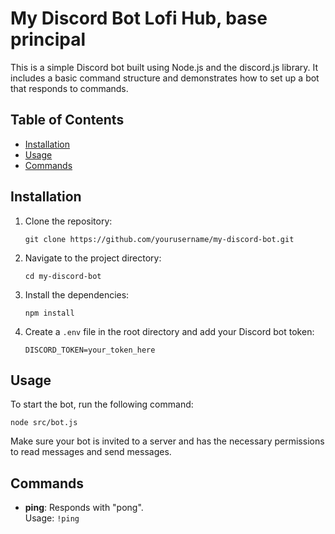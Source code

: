 # My Discord Bot Lofi Hub, base principal

This is a simple Discord bot built using Node.js and the discord.js library. It includes a basic command structure and demonstrates how to set up a bot that responds to commands.

## Table of Contents
- [Installation](#installation)
- [Usage](#usage)
- [Commands](#commands)

## Installation

1. Clone the repository:
   ```
   git clone https://github.com/yourusername/my-discord-bot.git
   ```
2. Navigate to the project directory:
   ```
   cd my-discord-bot
   ```
3. Install the dependencies:
   ```
   npm install
   ```
4. Create a `.env` file in the root directory and add your Discord bot token:
   ```
   DISCORD_TOKEN=your_token_here
   ```

## Usage

To start the bot, run the following command:
```
node src/bot.js
```

Make sure your bot is invited to a server and has the necessary permissions to read messages and send messages.

## Commands

- **ping**: Responds with "pong".  
  Usage: `!ping`
